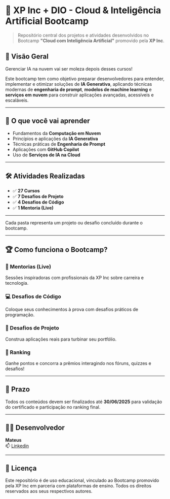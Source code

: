 # 🚀 XP Inc + DIO - Cloud & Inteligência Artificial Bootcamp

> Repositório central dos projetos e atividades desenvolvidos no Bootcamp **"Cloud com Inteligência Artificial"** promovido pela **XP Inc**.

## 🧠 Visão Geral

Gerenciar IA na nuvem vai ser moleza depois desses cursos!

Este bootcamp tem como objetivo preparar desenvolvedores para entender, implementar e otimizar soluções de **IA Generativa**, aplicando técnicas modernas de **engenharia de prompt**, **modelos de machine learning** e **serviços em nuvem** para construir aplicações avançadas, acessíveis e escaláveis.

---

## 🎯 O que você vai aprender

- Fundamentos da **Computação em Nuvem**
- Princípios e aplicações da **IA Generativa**
- Técnicas práticas de **Engenharia de Prompt**
- Aplicações com **GitHub Copilot**
- Uso de **Serviços de IA na Cloud**

---

## 🛠️ Atividades Realizadas

- ✅ **27 Cursos**
- ✅ **7 Desafios de Projeto**
- ✅ **4 Desafios de Código**
- ✅ **1 Mentoria (Live)**

---

Cada pasta representa um projeto ou desafio concluído durante o bootcamp.

---

## 🏆 Como funciona o Bootcamp?

### 💬 Mentorias (Live)
Sessões inspiradoras com profissionais da XP Inc sobre carreira e tecnologia.

### 💻 Desafios de Código
Coloque seus conhecimentos à prova com desafios práticos de programação.

### 🧪 Desafios de Projeto
Construa aplicações reais para turbinar seu portfólio.

### 🏅 Ranking
Ganhe pontos e concorra a prêmios interagindo nos fóruns, quizzes e desafios!

---

## 📅 Prazo

Todos os conteúdos devem ser finalizados até **30/06/2025** para validação do certificado e participação no ranking final.

---

## 👨‍💻 Desenvolvedor

**Mateus**  
📫 [Linkedin](https://www.linkedin.com/in/mateusribeiros/) 

---

## 📜 Licença

Este repositório é de uso educacional, vinculado ao Bootcamp promovido pela XP Inc em parceria com plataformas de ensino. Todos os direitos reservados aos seus respectivos autores.



